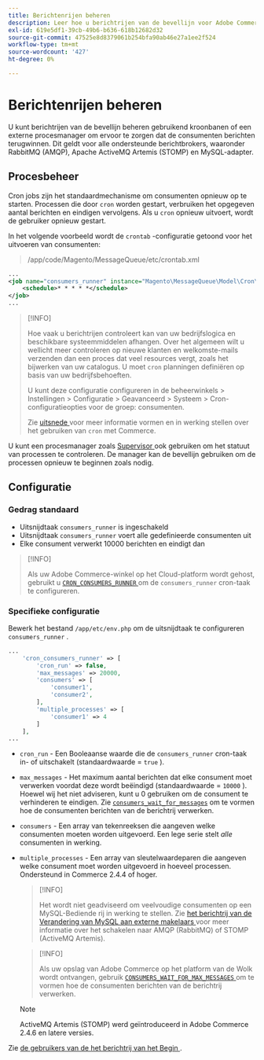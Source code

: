```yaml
---
title: Berichtenrijen beheren
description: Leer hoe u berichtrijen van de bevellijn voor Adobe Commerce kunt beheren.
exl-id: 619e5df1-39cb-49b6-b636-618b12682d32
source-git-commit: 47525e8d8379061b254bfa90ab46e27a1ee2f524
workflow-type: tm+mt
source-wordcount: '427'
ht-degree: 0%

---
```


# Berichtenrijen beheren

U kunt berichtrijen van de bevellijn beheren gebruikend kroonbanen of een externe procesmanager om ervoor te zorgen dat de consumenten berichten terugwinnen. Dit geldt voor alle ondersteunde berichtbrokers, waaronder RabbitMQ (AMQP), Apache ActiveMQ Artemis (STOMP) en MySQL-adapter.

## Procesbeheer

Cron jobs zijn het standaardmechanisme om consumenten opnieuw op te starten. Processen die door `cron` worden gestart, verbruiken het opgegeven aantal berichten en eindigen vervolgens. Als u `cron` opnieuw uitvoert, wordt de gebruiker opnieuw gestart.

In het volgende voorbeeld wordt de `crontab` -configuratie getoond voor het uitvoeren van consumenten:

> /app/code/Magento/MessageQueue/etc/crontab.xml

```xml
...
<job name="consumers_runner" instance="Magento\MessageQueue\Model\Cron\ConsumersRunner" method="run">
    <schedule>* * * * *</schedule>
</job>
...
```

>[!INFO]
>
>Hoe vaak u berichtrijen controleert kan van uw bedrijfslogica en beschikbare systeemmiddelen afhangen. Over het algemeen wilt u wellicht meer controleren op nieuwe klanten en welkomste-mails verzenden dan een proces dat veel resources vergt, zoals het bijwerken van uw catalogus. U moet `cron` planningen definiëren op basis van uw bedrijfsbehoeften.
>
>U kunt deze configuratie configureren in de beheerwinkels > Instellingen > Configuratie > Geavanceerd > Systeem > Cron-configuratieopties voor de groep: consumenten.
>
>Zie [ uitsnede ](../cli/configure-cron-jobs.md) voor meer informatie vormen en in werking stellen over het gebruiken van `cron` met Commerce.

U kunt een procesmanager zoals [ Supervisor ](https://supervisord.readthedocs.io/en/latest/) ook gebruiken om het statuut van processen te controleren. De manager kan de bevellijn gebruiken om de processen opnieuw te beginnen zoals nodig.

## Configuratie

### Gedrag standaard

- Uitsnijdtaak `consumers_runner` is ingeschakeld
- Uitsnijdtaak `consumers_runner` voert alle gedefinieerde consumenten uit
- Elke consument verwerkt 10000 berichten en eindigt dan

>[!INFO]
>
>Als uw Adobe Commerce-winkel op het Cloud-platform wordt gehost, gebruikt u [`CRON_CONSUMERS_RUNNER` ](https://experienceleague.adobe.com/docs/commerce-cloud-service/user-guide/configure/env/stage/variables-deploy.html#cron_consumers_runner) om de `consumers_runner` cron-taak te configureren.

### Specifieke configuratie

Bewerk het bestand `/app/etc/env.php` om de uitsnijdtaak te configureren `consumers_runner` .

```php
...
    'cron_consumers_runner' => [
        'cron_run' => false,
        'max_messages' => 20000,
        'consumers' => [
            'consumer1',
            'consumer2',
        ],
        'multiple_processes' => [
            'consumer1' => 4
        ]
    ],
...
```

- `cron_run` - Een Booleaanse waarde die de `consumers_runner` cron-taak in- of uitschakelt (standaardwaarde = `true` ).
- `max_messages` - Het maximum aantal berichten dat elke consument moet verwerken voordat deze wordt beëindigd (standaardwaarde = `10000` ). Hoewel wij het niet adviseren, kunt u 0 gebruiken om de consument te verhinderen te eindigen. Zie [`consumers_wait_for_messages`](../reference/config-reference-envphp.md#consumerswaitformessages) om te vormen hoe de consumenten berichten van de berichtrij verwerken.
- `consumers` - Een array van tekenreeksen die aangeven welke consumenten moeten worden uitgevoerd. Een lege serie stelt *alle* consumenten in werking.
- `multiple_processes` - Een array van sleutelwaardeparen die aangeven welke consument moet worden uitgevoerd in hoeveel processen. Ondersteund in Commerce 2.4.4 of hoger.

  >[!INFO]
  >
  >Het wordt niet geadviseerd om veelvoudige consumenten op een MySQL-Bediende rij in werking te stellen. Zie [ het berichtrij van de Verandering van MySQL aan externe makelaars ](https://developer.adobe.com/commerce/php/development/components/message-queues/#change-message-queue-from-mysql-to-external-brokers) voor meer informatie over het schakelen naar AMQP (RabbitMQ) of STOMP (ActiveMQ Artemis).

  >[!INFO]
  >
  >Als uw opslag van Adobe Commerce op het platform van de Wolk wordt ontvangen, gebruik [`CONSUMERS_WAIT_FOR_MAX_MESSAGES` ](https://experienceleague.adobe.com/docs/commerce-cloud-service/user-guide/configure/env/stage/variables-deploy.html#consumers_wait_for_max_messages) om te vormen hoe de consumenten berichten van de berichtrij verwerken.

  >[!NOTE]
  >
  >ActiveMQ Artemis (STOMP) werd geïntroduceerd in Adobe Commerce 2.4.6 en latere versies.

Zie [ de gebruikers van de het berichtrij van het Begin ](../cli/start-message-queues.md).
